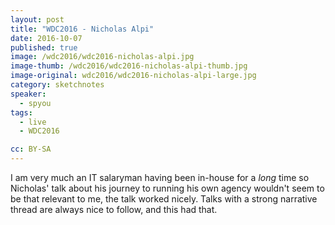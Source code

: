 ```yaml
---
layout: post
title: "WDC2016 - Nicholas Alpi"
date: 2016-10-07
published: true
image: /wdc2016/wdc2016-nicholas-alpi.jpg
image-thumb: /wdc2016/wdc2016-nicholas-alpi-thumb.jpg
image-original: wdc2016/wdc2016-nicholas-alpi-large.jpg
category: sketchnotes
speaker:
  - spyou
tags:
  - live
  - WDC2016

cc: BY-SA
---
```


I am very much an IT salaryman having been in-house for a _*long*_ time so Nicholas' talk about his journey to running his own agency wouldn't seem to be that relevant to me, the talk worked nicely. Talks with a strong narrative thread are always nice to follow, and this had that.
